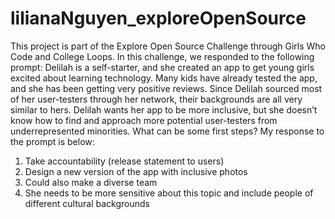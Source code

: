 # lilianaNguyen_exploreOpenSource

This project is part of the Explore Open Source Challenge through Girls Who Code and College Loops. In this challenge, we responded to the following prompt: 
Delilah is a self-starter, and she created an app to get young girls excited about learning technology. Many kids have already tested the app, and she has been getting very positive reviews. 
Since Delilah sourced most of her user-testers through her network, their backgrounds are all very similar to hers. Delilah wants her app to be more inclusive, but she doesn’t know how to find and approach more potential user-testers from underrepresented minorities. What can be some first steps?
My response to the prompt is below:

1. Take accountability (release statement to users)
2. Design a new version of the app with inclusive photos
3. Could also make a diverse team
4. She needs to be more sensitive about this topic and include people of different cultural backgrounds
